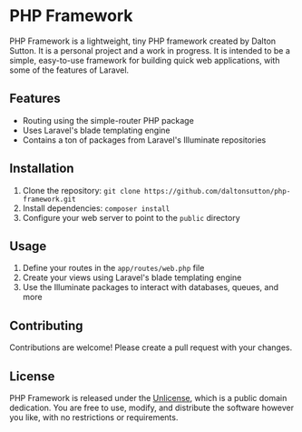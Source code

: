 # PHP Framework

PHP Framework is a lightweight, tiny PHP framework created by Dalton Sutton. It is a personal project and a work in progress. It is intended to be a simple, easy-to-use framework for building quick web applications, with some of the features of Laravel.

## Features

-  Routing using the simple-router PHP package
-  Uses Laravel's blade templating engine
-  Contains a ton of packages from Laravel's Illuminate repositories

## Installation

1. Clone the repository: `git clone https://github.com/daltonsutton/php-framework.git`
2. Install dependencies: `composer install`
3. Configure your web server to point to the `public` directory

## Usage

1. Define your routes in the `app/routes/web.php` file
2. Create your views using Laravel's blade templating engine
3. Use the Illuminate packages to interact with databases, queues, and more

## Contributing

Contributions are welcome! Please create a pull request with your changes.

## License

PHP Framework is released under the [Unlicense](https://unlicense.org/), which is a public domain dedication. You are free to use, modify, and distribute the software however you like, with no restrictions or requirements.